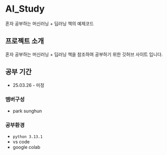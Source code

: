 # AI_Study
혼자 공부하는 머신러닝 + 딥러닝 책의 예제코드


## 프로젝트 소개
혼자 공부하는 머신러닝 + 딥러닝 책을 참조하여 공부하기 위한 깃허브 사이트 입니다.

## 공부 기간
* 25.03.26 - 미정

###  맴버구성
- park sunghun


###  공부환경
- `python 3.13.1`
- vs code
- google colab

